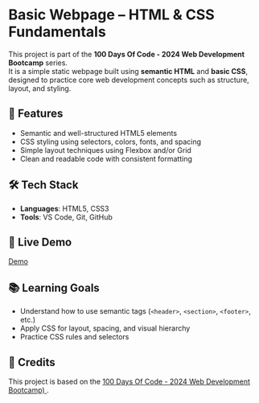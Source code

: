 # Basic Webpage – HTML & CSS Fundamentals

This project is part of the **100 Days Of Code - 2024 Web Development Bootcamp** series.  
It is a simple static webpage built using **semantic HTML** and **basic CSS**, designed to practice core web development concepts such as structure, layout, and styling.

## 📌 Features
- Semantic and well-structured HTML5 elements
- CSS styling using selectors, colors, fonts, and spacing
- Simple layout techniques using Flexbox and/or Grid
- Clean and readable code with consistent formatting

## 🛠️ Tech Stack
- **Languages**: HTML5, CSS3
- **Tools**: VS Code, Git, GitHub

## 🚀 Live Demo
[Demo](https://flavia3107.github.io/web-development-basics-html-css/)


## 📚 Learning Goals
- Understand how to use semantic tags (`<header>`, `<section>`, `<footer>`, etc.)
- Apply CSS for layout, spacing, and visual hierarchy
- Practice CSS rules and selectors

## 📖 Credits
This project is based on the [100 Days Of Code - 2024 Web Development Bootcamp)
](https://www.udemy.com/course/100-days-of-code-web-development-bootcamp/).
